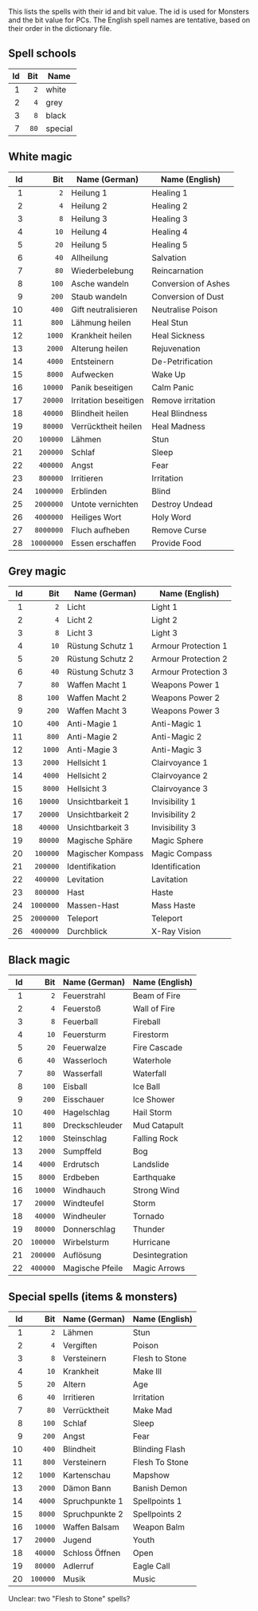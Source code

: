 This lists the spells with their id and bit value.
The id is used for Monsters and the bit value for PCs.
The English spell names are tentative, based on their order in the dictionary file.

## Spell schools
| Id | Bit | Name    |
|---:|----:|---------|
| 1  | `2` | white   |
| 2  | `4` | grey    |
| 3  | `8` | black   |
| 7  | `80`| special |


## White magic
| Id |        Bit | Name (German)         | Name (English)      |
|---:|-----------:|-----------------------|---------------------|
|  1 |        `2` | Heilung 1             | Healing 1           |
|  2 |        `4` | Heilung 2             | Healing 2           |
|  3 |        `8` | Heilung 3             | Healing 3           |
|  4 |       `10` | Heilung 4             | Healing 4           |
|  5 |       `20` | Heilung 5             | Healing 5           |
|  6 |       `40` | Allheilung            | Salvation           |
|  7 |       `80` | Wiederbelebung        | Reincarnation       |
|  8 |      `100` | Asche wandeln         | Conversion of Ashes |
|  9 |      `200` | Staub wandeln         | Conversion of Dust  |
| 10 |      `400` | Gift neutralisieren   | Neutralise Poison   |
| 11 |      `800` | Lähmung heilen        | Heal Stun           |
| 12 |     `1000` | Krankheit heilen      | Heal Sickness       |
| 13 |     `2000` | Alterung heilen       | Rejuvenation        |
| 14 |     `4000` | Entsteinern           | De-Petrification    |
| 15 |     `8000` | Aufwecken             | Wake Up             |
| 16 |    `10000` | Panik beseitigen      | Calm Panic          |
| 17 |    `20000` | Irritation beseitigen | Remove irritation   |
| 18 |    `40000` | Blindheit heilen      | Heal Blindness      |
| 19 |    `80000` | Verrücktheit heilen   | Heal Madness        |
| 20 |   `100000` | Lähmen                | Stun                |
| 21 |   `200000` | Schlaf                | Sleep               |
| 22 |   `400000` | Angst                 | Fear                |
| 23 |   `800000` | Irritieren            | Irritation          |
| 24 |  `1000000` | Erblinden             | Blind               |
| 25 |  `2000000` | Untote vernichten     | Destroy Undead      |
| 26 |  `4000000` | Heiliges Wort         | Holy Word           |
| 27 |  `8000000` | Fluch aufheben        | Remove Curse        |
| 28 | `10000000` | Essen erschaffen      | Provide Food        |

## Grey magic
| Id |       Bit | Name (German)     | Name (English)      |
|---:|----------:|-------------------|---------------------|
|  1 |       `2` | Licht             | Light 1             |
|  2 |       `4` | Licht 2           | Light 2             |
|  3 |       `8` | Licht 3           | Light 3             |
|  4 |      `10` | Rüstung Schutz 1  | Armour Protection 1 |
|  5 |      `20` | Rüstung Schutz 2  | Armour Protection 2 |
|  6 |      `40` | Rüstung Schutz 3  | Armour Protection 3 |
|  7 |      `80` | Waffen Macht 1    | Weapons Power 1     |
|  8 |     `100` | Waffen Macht 2    | Weapons Power 2     |
|  9 |     `200` | Waffen Macht 3    | Weapons Power 3     |
| 10 |     `400` | Anti-Magie 1      | Anti-Magic 1        |
| 11 |     `800` | Anti-Magie 2      | Anti-Magic 2        |
| 12 |    `1000` | Anti-Magie 3      | Anti-Magic 3        |
| 13 |    `2000` | Hellsicht 1       | Clairvoyance 1      |
| 14 |    `4000` | Hellsicht 2       | Clairvoyance 2      |
| 15 |    `8000` | Hellsicht 3       | Clairvoyance 3      |
| 16 |   `10000` | Unsichtbarkeit 1  | Invisibility 1      |
| 17 |   `20000` | Unsichtbarkeit 2  | Invisibility 2      |
| 18 |   `40000` | Unsichtbarkeit 3  | Invisibility 3      |
| 19 |   `80000` | Magische Sphäre   | Magic Sphere        |
| 20 |  `100000` | Magischer Kompass | Magic Compass       |
| 21 |  `200000` | Identifikation    | Identification      |
| 22 |  `400000` | Levitation        | Lavitation          |
| 23 |  `800000` | Hast              | Haste               |
| 24 | `1000000` | Massen-Hast       | Mass Haste          |
| 25 | `2000000` | Teleport          | Teleport            |
| 26 | `4000000` | Durchblick        | X-Ray Vision        |

## Black magic
| Id |      Bit | Name (German)   | Name (English) |
|---:|---------:|-----------------|----------------|
|  1 |      `2` | Feuerstrahl     | Beam of Fire   |
|  2 |      `4` | Feuerstoß       | Wall of Fire   |
|  3 |      `8` | Feuerball       | Fireball       |
|  4 |     `10` | Feuersturm      | Firestorm      |
|  5 |     `20` | Feuerwalze      | Fire Cascade   |
|  6 |     `40` | Wasserloch      | Waterhole      |
|  7 |     `80` | Wasserfall      | Waterfall      |
|  8 |    `100` | Eisball         | Ice Ball       |
|  9 |    `200` | Eisschauer      | Ice Shower     |
| 10 |    `400` | Hagelschlag     | Hail Storm     |
| 11 |    `800` | Dreckschleuder  | Mud Catapult   |
| 12 |   `1000` | Steinschlag     | Falling Rock   |
| 13 |   `2000` | Sumpffeld       | Bog            |
| 14 |   `4000` | Erdrutsch       | Landslide      |
| 15 |   `8000` | Erdbeben        | Earthquake     |
| 16 |  `10000` | Windhauch       | Strong Wind    |
| 17 |  `20000` | Windteufel      | Storm          |
| 18 |  `40000` | Windheuler      | Tornado        |
| 19 |  `80000` | Donnerschlag    | Thunder        |
| 20 | `100000` | Wirbelsturm     | Hurricane      |
| 21 | `200000` | Auflösung       | Desintegration |
| 22 | `400000` | Magische Pfeile | Magic Arrows   |

## Special spells (items & monsters)
| Id |      Bit | Name (German)  | Name (English) |
|---:|---------:|----------------|----------------|
|  1 |      `2` | Lähmen         | Stun           |
|  2 |      `4` | Vergiften      | Poison         |
|  3 |      `8` | Versteinern    | Flesh to Stone |
|  4 |     `10` | Krankheit      | Make Ill       |
|  5 |     `20` | Altern         | Age            |
|  6 |     `40` | Irritieren     | Irritation     |
|  7 |     `80` | Verrücktheit   | Make Mad       |
|  8 |    `100` | Schlaf         | Sleep          |
|  9 |    `200` | Angst          | Fear           |
| 10 |    `400` | Blindheit      | Blinding Flash |
| 11 |    `800` | Versteinern    | Flesh To Stone |
| 12 |   `1000` | Kartenschau    | Mapshow        |
| 13 |   `2000` | Dämon Bann     | Banish Demon   |
| 14 |   `4000` | Spruchpunkte 1 | Spellpoints 1  |
| 15 |   `8000` | Spruchpunkte 2 | Spellpoints 2  |
| 16 |  `10000` | Waffen Balsam  | Weapon Balm    |
| 17 |  `20000` | Jugend         | Youth          |
| 18 |  `40000` | Schloss Öffnen | Open           |
| 19 |  `80000` | Adlerruf       | Eagle Call     |
| 20 | `100000` | Musik          | Music          |


Unclear: two "Flesh to Stone" spells?
